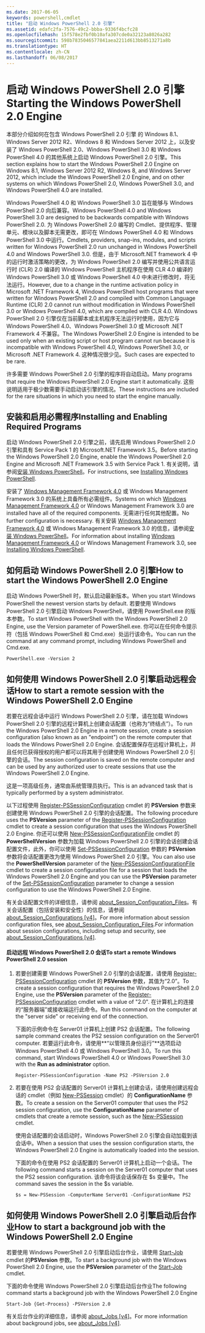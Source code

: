 ```yaml
---
ms.date: 2017-06-05
keywords: powershell,cmdlet
title: "启动 Windows PowerShell 2.0 引擎"
ms.assetid: edafc2fa-7576-49c2-bbba-9336f4bcfc28
ms.openlocfilehash: 15f578e2fbf0b10afa307cde0a32123a8026a282
ms.sourcegitcommit: 598b7835046577841aea2211d613bb8513271a8b
ms.translationtype: HT
ms.contentlocale: zh-CN
ms.lasthandoff: 06/08/2017
---
```

# <a name="starting-the-windows-powershell-20-engine"></a><span data-ttu-id="cac38-103">启动 Windows PowerShell 2.0 引擎</span><span class="sxs-lookup"><span data-stu-id="cac38-103">Starting the Windows PowerShell 2.0 Engine</span></span>
<span data-ttu-id="cac38-104">本部分介绍如何在包含 Windows PowerShell 2.0 引擎 的 Windows 8.1、Windows Server 2012 R2、Windows 8 和 Windows Server 2012 上，以及安装了 Windows PowerShell 2.0、Windows PowerShell 3.0 和 Windows PowerShell 4.0 的其他系统上启动 Windows PowerShell 2.0 引擎。</span><span class="sxs-lookup"><span data-stu-id="cac38-104">This section explains how to start the Windows PowerShell 2.0 Engine on Windows 8.1, Windows Server 2012 R2, Windows 8, and Windows Server 2012, which include the Windows PowerShell 2.0 Engine, and on other systems on which Windows PowerShell 2.0, Windows PowerShell 3.0, and Windows PowerShell 4.0 are installed.</span></span>

<span data-ttu-id="cac38-105">Windows PowerShell 4.0 和 Windows PowerShell 3.0 旨在能够与 Windows PowerShell 2.0 向后兼容。</span><span class="sxs-lookup"><span data-stu-id="cac38-105">Windows PowerShell 4.0 and Windows PowerShell 3.0 are designed to be backwards compatible with Windows PowerShell 2.0.</span></span> <span data-ttu-id="cac38-106">为 Windows PowerShell 2.0 编写的 Cmdlet、提供程序、管理单元、模块以及脚本无需更改，即可在 Windows PowerShell 4.0 和 Windows PowerShell 3.0 中运行。</span><span class="sxs-lookup"><span data-stu-id="cac38-106">Cmdlets, providers, snap-ins, modules, and scripts written for Windows PowerShell 2.0 run unchanged in Windows PowerShell 4.0 and Windows PowerShell 3.0.</span></span> <span data-ttu-id="cac38-107">但是，由于 Microsoft.NET framework 4 中的运行时激活策略的更改，为 Windows PowerShell 2.0 编写并使用公共语言运行时 (CLR) 2.0 编译的 Windows PowerShell 主机程序在使用 CLR 4.0 编译的 Windows PowerShell 3.0 或 Windows PowerShell 4.0 中未进行修改时，将无法运行。</span><span class="sxs-lookup"><span data-stu-id="cac38-107">However, due to a change in the runtime activation policy in Microsoft .NET Framework 4, Windows PowerShell host programs that were written for Windows PowerShell 2.0 and compiled with Common Language Runtime (CLR) 2.0 cannot run without modification in Windows PowerShell 3.0 or Windows PowerShell 4.0, which are compiled with CLR 4.0.</span></span> <span data-ttu-id="cac38-108">Windows PowerShell 2.0 引擎仅在当前脚本或主机程序无法运行时使用，因为它与 Windows PowerShell 4.0、Windows PowerShell 3.0 或 Microsoft .NET Framework 4 不兼容。</span><span class="sxs-lookup"><span data-stu-id="cac38-108">The Windows PowerShell 2.0 Engine is intended to be used only when an existing script or host program cannot run because it is incompatible with Windows PowerShell 4.0, Windows PowerShell 3.0, or Microsoft .NET Framework 4.</span></span> <span data-ttu-id="cac38-109">这种情况很少见。</span><span class="sxs-lookup"><span data-stu-id="cac38-109">Such cases are expected to be rare.</span></span>

<span data-ttu-id="cac38-110">许多需要 Windows PowerShell 2.0 引擎的程序将自动启动。</span><span class="sxs-lookup"><span data-stu-id="cac38-110">Many programs that require the Windows PowerShell 2.0 Engine start it automatically.</span></span> <span data-ttu-id="cac38-111">这些说明适用于极少数需要手动启动该引擎的情况。</span><span class="sxs-lookup"><span data-stu-id="cac38-111">These instructions are included for the rare situations in which you need to start the engine manually.</span></span>

## <a name="installing-and-enabling-required-programs"></a><span data-ttu-id="cac38-112">安装和启用必需程序</span><span class="sxs-lookup"><span data-stu-id="cac38-112">Installing and Enabling Required Programs</span></span>
<span data-ttu-id="cac38-113">启动 Windows PowerShell 2.0 引擎之前，请先启用 Windows PowerShell 2.0 引擎和具有 Service Pack 1 的 Microsoft.NET Framework 3.5。</span><span class="sxs-lookup"><span data-stu-id="cac38-113">Before starting the Windows PowerShell 2.0 Engine, enable the Windows PowerShell 2.0 Engine and Microsoft .NET Framework 3.5 with Service Pack 1.</span></span> <span data-ttu-id="cac38-114">有关说明，请参阅[安装 Windows PowerShell](Installing-Windows-PowerShell.md)。</span><span class="sxs-lookup"><span data-stu-id="cac38-114">For instructions, see [Installing Windows PowerShell](Installing-Windows-PowerShell.md).</span></span>

<span data-ttu-id="cac38-115">安装了 [Windows Management Framework 4.0](http://go.microsoft.com/fwlink/?LinkID=293881) 或 Windows Management Framework 3.0 的系统上具备所有必需组件。</span><span class="sxs-lookup"><span data-stu-id="cac38-115">Systems on which [Windows Management Framework 4.0](http://go.microsoft.com/fwlink/?LinkID=293881) or Windows Management Framework 3.0 are installed have all of the required components.</span></span> <span data-ttu-id="cac38-116">无需进行任何其他配置。</span><span class="sxs-lookup"><span data-stu-id="cac38-116">No further configuration is necessary.</span></span> <span data-ttu-id="cac38-117">有关安装 [Windows Management Framework 4.0](http://go.microsoft.com/fwlink/?LinkID=293881) 或 Windows Management Framework 3.0 的信息，请参阅[安装 Windows PowerShell](Installing-Windows-PowerShell.md)。</span><span class="sxs-lookup"><span data-stu-id="cac38-117">For information about installing [Windows Management Framework 4.0](http://go.microsoft.com/fwlink/?LinkID=293881) or Windows Management Framework 3.0, see [Installing Windows PowerShell](Installing-Windows-PowerShell.md).</span></span>

## <a name="how-to-start-the-windows-powershell-20-engine"></a><span data-ttu-id="cac38-118">如何启动 Windows PowerShell 2.0 引擎</span><span class="sxs-lookup"><span data-stu-id="cac38-118">How to start the Windows PowerShell 2.0 Engine</span></span>
<span data-ttu-id="cac38-119">启动 Windows PowerShell 时，默认启动最新版本。</span><span class="sxs-lookup"><span data-stu-id="cac38-119">When you start Windows PowerShell the newest version starts by default.</span></span> <span data-ttu-id="cac38-120">若要使用 Windows PowerShell 2.0 引擎启动 Windows PowerShell，请使用 PowerShell.exe 的版本参数。</span><span class="sxs-lookup"><span data-stu-id="cac38-120">To start Windows PowerShell with the Windows PowerShell 2.0 Engine, use the Version parameter of PowerShell.exe.</span></span> <span data-ttu-id="cac38-121">你可以在任何命令提示符（包括 Windows PowerShell 和 Cmd.exe）处运行该命令。</span><span class="sxs-lookup"><span data-stu-id="cac38-121">You can run the command at any command prompt, including Windows PowerShell and Cmd.exe.</span></span>

```
PowerShell.exe -Version 2
```

## <a name="how-to-start-a-remote-session-with-the-windows-powershell-20-engine"></a><span data-ttu-id="cac38-122">如何使用 Windows PowerShell 2.0 引擎启动远程会话</span><span class="sxs-lookup"><span data-stu-id="cac38-122">How to start a remote session with the Windows PowerShell 2.0 Engine</span></span>
<span data-ttu-id="cac38-123">若要在远程会话中运行 Windows PowerShell 2.0 引擎，请在加载 Windows PowerShell 2.0 引擎的远程计算机上创建会话配置（也称为“终结点”）。</span><span class="sxs-lookup"><span data-stu-id="cac38-123">To run the Windows PowerShell 2.0 Engine in a remote session, create a session configuration (also known as an "endpoint") on the remote computer that loads the Windows PowerShell 2.0 Engine.</span></span> <span data-ttu-id="cac38-124">会话配置保存在远程计算机上，并且任何已获得授权的用户都可以将其用于创建使用 Windows PowerShell 2.0 引擎的会话。</span><span class="sxs-lookup"><span data-stu-id="cac38-124">The session configuration is saved on the remote computer and can be used by any authorized user to create  sessions that use the Windows PowerShell 2.0 Engine.</span></span>

<span data-ttu-id="cac38-125">这是一项高级任务，通常由系统管理员执行。</span><span class="sxs-lookup"><span data-stu-id="cac38-125">This is an advanced task that is typically performed by a system administrator.</span></span>

<span data-ttu-id="cac38-126">以下过程使用 [Register-PSSessionConfiguration](https://technet.microsoft.com/en-us/library/e9152ae2-bd6d-4056-9bc7-dc1893aa29ea) cmdlet 的 **PSVersion** 参数来创建使用 Windows PowerShell 2.0 引擎的会话配置。</span><span class="sxs-lookup"><span data-stu-id="cac38-126">The following procedure uses the **PSVersion** parameter of the [Register-PSSessionConfiguration](https://technet.microsoft.com/en-us/library/e9152ae2-bd6d-4056-9bc7-dc1893aa29ea) cmdlet to create a session configuration that uses the Windows PowerShell 2.0 Engine.</span></span> <span data-ttu-id="cac38-127">你还可以使用 [New-PSSessionConfigurationFile](https://technet.microsoft.com/en-us/library/5f3e3633-6e90-479c-aea9-ba45a1954866) cmdlet 的 **PowerShellVersion** 参数为加载 Windows PowerShell 2.0 引擎的会话创建会话配置文件，此外，你可以使用 [Set-PSSessionConfiguration](https://technet.microsoft.com/en-us/library/b21fbad3-1759-4260-b206-dcb8431cd6ea) 参数的 **PSVersion** 参数将会话配置更改为使用 Windows PowerShell 2.0 引擎。</span><span class="sxs-lookup"><span data-stu-id="cac38-127">You can also use the **PowerShellVersion** parameter of the [New-PSSessionConfigurationFile](https://technet.microsoft.com/en-us/library/5f3e3633-6e90-479c-aea9-ba45a1954866) cmdlet to create a session configuration file for a session that loads the Windows PowerShell 2.0 Engine and you can use the **PSVersion** parameter of the [Set-PSSessionConfiguration](https://technet.microsoft.com/en-us/library/b21fbad3-1759-4260-b206-dcb8431cd6ea) parameter to change a session configuration to use the Windows PowerShell 2.0 Engine.</span></span>

<span data-ttu-id="cac38-128">有关会话配置文件的详细信息，请参阅 [about_Session_Configuration_Files](https://technet.microsoft.com/en-us/library/c7217447-1ebf-477b-a8ef-4dbe9a1473b8)。有关会话配置（包括安装和安全性）的信息，请参阅 [about_Session_Configurations [v4]](https://technet.microsoft.com/en-us/library/a2fbe12a-350c-4d04-be50-24102824e3ab)。</span><span class="sxs-lookup"><span data-stu-id="cac38-128">For more information about session configuration files, see [about_Session_Configuration_Files](https://technet.microsoft.com/en-us/library/c7217447-1ebf-477b-a8ef-4dbe9a1473b8).For information about session configurations, including setup and security, see [about_Session_Configurations [v4]](https://technet.microsoft.com/en-us/library/a2fbe12a-350c-4d04-be50-24102824e3ab).</span></span>

#### <a name="to-start-a-remote-windows-powershell-20-session"></a><span data-ttu-id="cac38-129">启动远程 Windows PowerShell 2.0 会话</span><span class="sxs-lookup"><span data-stu-id="cac38-129">To start a remote Windows PowerShell 2.0 session</span></span>

1.  <span data-ttu-id="cac38-130">若要创建需要 Windows PowerShell 2.0 引擎的会话配置，请使用 [Register-PSSessionConfiguration](https://technet.microsoft.com/en-us/library/e9152ae2-bd6d-4056-9bc7-dc1893aa29ea) cmdlet 的 **PSVersion** 参数，其值为“2.0”。</span><span class="sxs-lookup"><span data-stu-id="cac38-130">To create a session configuration that requires the Windows PowerShell 2.0 Engine, use the **PSVersion** parameter of the [Register-PSSessionConfiguration](https://technet.microsoft.com/en-us/library/e9152ae2-bd6d-4056-9bc7-dc1893aa29ea) cmdlet with a value of "2.0".</span></span> <span data-ttu-id="cac38-131">在计算机上的连接的“服务器端”或接收端运行此命令。</span><span class="sxs-lookup"><span data-stu-id="cac38-131">Run this command on the computer at the "server side" or receiving end of the connection.</span></span>

    <span data-ttu-id="cac38-132">下面的示例命令在 Server01 计算机上创建 PS2 会话配置。</span><span class="sxs-lookup"><span data-stu-id="cac38-132">The following sample command creates the PS2 session configuration on the Server01 computer.</span></span> <span data-ttu-id="cac38-133">若要运行此命令，请使用**“以管理员身份运行”**选项启动 Windows PowerShell 4.0 或 Windows PowerShell 3.0。</span><span class="sxs-lookup"><span data-stu-id="cac38-133">To run this command, start Windows PowerShell 4.0 or Windows PowerShell 3.0 with the **Run as administrator** option.</span></span>

    ```
    Register-PSSessionConfiguration -Name PS2 -PSVersion 2.0
    ```

2.  <span data-ttu-id="cac38-134">若要在使用 PS2 会话配置的 Server01 计算机上创建会话，请使用创建远程会话的 cmdlet（例如 [New-PSSession](https://technet.microsoft.com/en-us/library/76f6628c-054c-4eda-ba7a-a6f28daaa26f) cmdlet）的 **ConfigurationName** 参数。</span><span class="sxs-lookup"><span data-stu-id="cac38-134">To create a session on the Server01 computer that uses the PS2 session configuration, use the **ConfigurationName** parameter of cmdlets that create a remote session, such as the [New-PSSession](https://technet.microsoft.com/en-us/library/76f6628c-054c-4eda-ba7a-a6f28daaa26f) cmdlet.</span></span>

    <span data-ttu-id="cac38-135">使用会话配置的会话启动时，Windows PowerShell 2.0 引擎会自动加载到该会话中。</span><span class="sxs-lookup"><span data-stu-id="cac38-135">When a session that uses the session configuration starts, the Windows PowerShell 2.0 Engine is automatically loaded into the session.</span></span>

    <span data-ttu-id="cac38-136">下面的命令在使用 PS2 会话配置的 Server01 计算机上启动一个会话。</span><span class="sxs-lookup"><span data-stu-id="cac38-136">The following command starts a session on the Server01 computer that uses the PS2 session configuration.</span></span> <span data-ttu-id="cac38-137">该命令将该会话保存在 $s 变量中。</span><span class="sxs-lookup"><span data-stu-id="cac38-137">The command saves the session in the $s variable.</span></span>

    ```
    $s = New-PSSession -ComputerName Server01 -ConfigurationName PS2
    ```

## <a name="how-to-start-a-background-job-with-the-windows-powershell-20-engine"></a><span data-ttu-id="cac38-138">如何使用 Windows PowerShell 2.0 引擎启动后台作业</span><span class="sxs-lookup"><span data-stu-id="cac38-138">How to start a background job with the Windows PowerShell 2.0 Engine</span></span>
<span data-ttu-id="cac38-139">若要使用 Windows PowerShell 2.0 引擎启动后台作业，请使用 [Start-Job](https://technet.microsoft.com/en-us/library/2bc04935-0deb-4ec0-b856-d7290cca6442) cmdlet 的**PSVersion** 参数。</span><span class="sxs-lookup"><span data-stu-id="cac38-139">To start a background job with the Windows PowerShell 2.0 Engine, use the **PSVersion** parameter of the [Start-Job](https://technet.microsoft.com/en-us/library/2bc04935-0deb-4ec0-b856-d7290cca6442) cmdlet.</span></span>

<span data-ttu-id="cac38-140">下面的命令使用 Windows PowerShell 2.0 引擎启动后台作业</span><span class="sxs-lookup"><span data-stu-id="cac38-140">The following command starts a background job with the Windows PowerShell 2.0 Engine</span></span>

```
Start-Job {Get-Process} -PSVersion 2.0
```

<span data-ttu-id="cac38-141">有关后台作业的详细信息，请参阅 [about_Jobs [v4]](https://technet.microsoft.com/en-us/library/7362512a-8a4e-4575-b2ea-a740e5c4f002)。</span><span class="sxs-lookup"><span data-stu-id="cac38-141">For more information about background jobs, see [about_Jobs [v4]](https://technet.microsoft.com/en-us/library/7362512a-8a4e-4575-b2ea-a740e5c4f002).</span></span>

